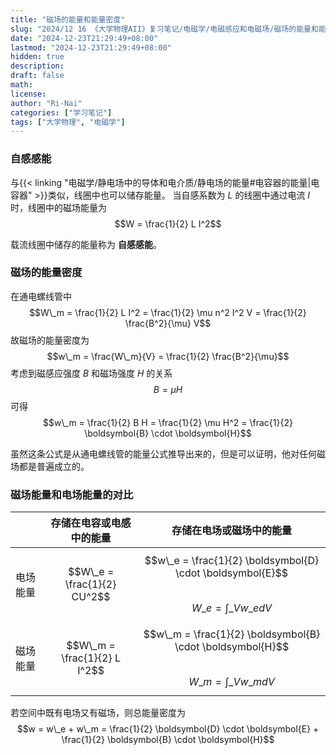 ```yaml
---
title: "磁场的能量和能量密度"
slug: "2024/12 16 《大学物理AII》复习笔记/电磁学/电磁感应和电磁场/磁场的能量和能量密度"
date: "2024-12-23T21:29:49+08:00"
lastmod: "2024-12-23T21:29:49+08:00"
hidden: true
description:
draft: false
math:
license:
author: "Ri-Nai"
categories: ["学习笔记"]
tags: ["大学物理", "电磁学"]
---
```

### 自感感能
与{{< linking "电磁学/静电场中的导体和电介质/静电场的能量#电容器的能量|电容器" >}}类似，线圈中也可以储存能量。
当自感系数为 $L$ 的线圈中通过电流 $I$ 时，线圈中的磁场能量为
$$W = \frac{1}{2} L I^2$$

载流线圈中储存的能量称为 **自感感能**。

### 磁场的能量密度
在通电螺线管中
$$W\_m = \frac{1}{2} L I^2 = \frac{1}{2} \mu n^2 I^2 V = \frac{1}{2} \frac{B^2}{\mu} V$$
故磁场的能量密度为
$$w\_m = \frac{W\_m}{V} = \frac{1}{2} \frac{B^2}{\mu}$$
考虑到磁感应强度 $B$ 和磁场强度 $H$ 的关系
$$B = \mu H$$
可得
$$w\_m = \frac{1}{2} B H = \frac{1}{2} \mu H^2 = \frac{1}{2} \boldsymbol{B} \cdot \boldsymbol{H}$$

虽然这条公式是从通电螺线管的能量公式推导出来的，但是可以证明，他对任何磁场都是普遍成立的。

### 磁场能量和电场能量的对比
| | 存储在电容或电感中的能量 | 存储在电场或磁场中的能量 |
| :--- | --- | --- |
| 电场能量 | $$W\_e = \frac{1}{2} CU^2$$ | $$w\_e = \frac{1}{2} \boldsymbol{D} \cdot \boldsymbol{E}$$ <br> $$W\_e = \int\_V w\_e dV$$ |
| 磁场能量 | $$W\_m = \frac{1}{2} L I^2$$ | $$w\_m = \frac{1}{2} \boldsymbol{B} \cdot \boldsymbol{H}$$ <br> $$W\_m = \int\_V w\_m dV$$ |

若空间中既有电场又有磁场，则总能量密度为
$$w = w\_e + w\_m = \frac{1}{2} \boldsymbol{D} \cdot \boldsymbol{E} + \frac{1}{2} \boldsymbol{B} \cdot \boldsymbol{H}$$
